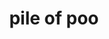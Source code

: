 ---
layout: smileys&emotion
title: pile of poo
emoji: pile_of_poo
permalink: 💩.html
image: assets/img/3moji/pile_of_poo.png
---